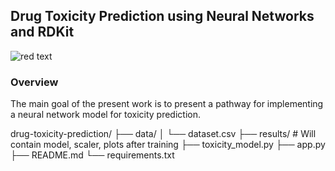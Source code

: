 

## Drug Toxicity Prediction using Neural Networks and RDKit


 ![red text](https://img.shields.io/badge/WIP-red)

### Overview

The main goal of the present work is to present a pathway for implementing a neural network model for toxicity prediction.




drug-toxicity-prediction/
├── data/
│   └── dataset.csv
├── results/          # Will contain model, scaler, plots after training
├── toxicity_model.py
├── app.py
├── README.md
└── requirements.txt
